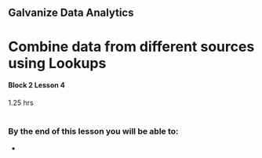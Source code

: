 ## Galvanize Data Analytics
# Combine data from different sources using Lookups
#### Block 2 Lesson 4

1.25 hrs
<br><br>
### By the end of this lesson you will be able to:

*
